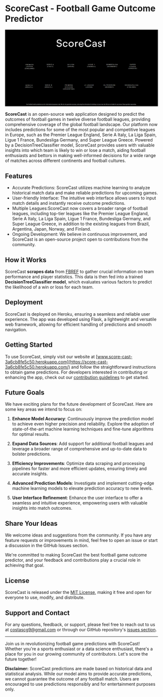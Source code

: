 # ScoreCast - Football Game Outcome Predictor

![ScoreCast Logo](ScoreCast.png)

**ScoreCast**  is an open-source web application designed to predict the outcomes of football games in twelve diverse football leagues, providing comprehensive coverage of the global football landscape. Our platform now includes predictions for some of the most popular and competitive leagues in Europe, such as the Premier League England, Serie A Italy, La Liga Spain, Ligue 1 France, Bundesliga Germany, and Super League Greece. Powered by a DecisionTreeClassifier model, ScoreCast provides users with valuable insights into which team is likely to win or lose a match, aiding football enthusiasts and bettors in making well-informed decisions for a wide range of matches across different continents and football cultures.

## Features

- Accurate Predictions: ScoreCast utilizes machine learning to analyze historical match data and make reliable predictions for upcoming games.
- User-friendly Interface: The intuitive web interface allows users to input match details and instantly receive outcome predictions.
- Multiple Leagues:ScoreCast now covers a broader range of football leagues, including top-tier leagues like the Premier League England, Serie A Italy, La Liga Spain, Ligue 1 France, Bundesliga Germany, and Super League Greece, in addition to the existing leagues from    Brazil, Argentina, Japan, Norway, and Finland.
- Ongoing Development: We believe in continuous improvement, and ScoreCast is an open-source project open to contributions from the community.

## How it Works

ScoreCast **scrapes data** from [FBREF](https://fbref.com/en/) to gather crucial information on team performance and player statistics. This data is then fed into a trained **DecisionTreeClassifier model**, which evaluates various factors to predict the likelihood of a win or loss for each team.

## Deployment

ScoreCast is deployed on Heroku, ensuring a seamless and reliable user experience. The app was developed using Flask, a lightweight and versatile web framework, allowing for efficient handling of predictions and smooth navigation.

## Getting Started

To use ScoreCast, simply visit our website at [www.score-cast-3a6cb8fe5c50.herokuapp.com](https://score-cast-3a6cb8fe5c50.herokuapp.com/) and follow the straightforward instructions to obtain game predictions. For developers interested in contributing or enhancing the app, check out our [contribution guidelines](CONTRIBUTING.md) to get started.

## Future Goals

We have exciting plans for the future development of ScoreCast. Here are some key areas we intend to focus on:

1. **Enhance Model Accuracy**: Continuously improve the prediction model to achieve even higher precision and reliability. Explore the adoption of state-of-the-art machine learning techniques and fine-tune algorithms for optimal results.

2. **Expand Data Sources**: Add support for additional football leagues and leverage a broader range of comprehensive and up-to-date data to bolster predictions.

3. **Efficiency Improvements**: Optimize data scraping and processing pipelines for faster and more efficient updates, ensuring timely and accurate insights.

4. **Advanced Prediction Models**: Investigate and implement cutting-edge machine learning models to elevate prediction accuracy to new levels.

5. **User Interface Refinement**: Enhance the user interface to offer a seamless and intuitive experience, empowering users with valuable insights into match outcomes.

## Share Your Ideas

We welcome ideas and suggestions from the community. If you have any feature requests or improvements in mind, feel free to open an issue or start a discussion in the GitHub Issues section.

We're committed to making ScoreCast the best football game outcome predictor, and your feedback and contributions play a crucial role in achieving that goal.

## License

ScoreCast is released under the [MIT License](LICENSE), making it free and open for everyone to use, modify, and distribute.

## Support and Contact

For any questions, feedback, or support, please feel free to reach out to us at costascg9@gmail.com or through our GitHub repository's [issues section](link_to_issues).

---

Join us in revolutionizing football game predictions with ScoreCast! Whether you're a sports enthusiast or a data science enthusiast, there's a place for you in our growing community of contributors. Let's score the future together!

**Disclaimer:** ScoreCast predictions are made based on historical data and statistical analysis. While our model aims to provide accurate predictions, we cannot guarantee the outcome of any football match. Users are encouraged to use predictions responsibly and for entertainment purposes only.

